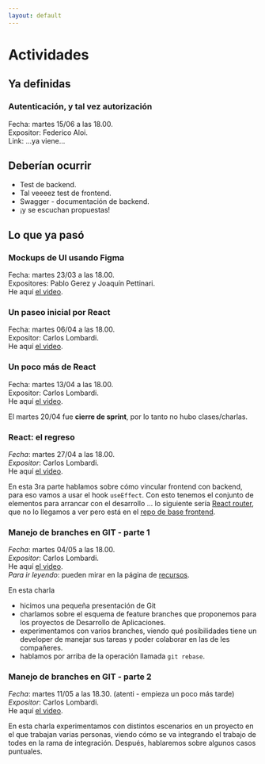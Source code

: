 ```yaml
---
layout: default
---
```


# Actividades

## Ya definidas

### Autenticación, y tal vez autorización
Fecha: martes 15/06 a las 18.00.  
Expositor: Federico Aloi.  
Link: ...ya viene...


## Deberían ocurrir
- Test de backend.
- Tal veeeez test de frontend.
- Swagger - documentación de backend.
- ¡y se escuchan propuestas!


## Lo que ya pasó


### Mockups de UI usando Figma
Fecha: martes 23/03 a las 18.00.  
Expositores: Pablo Gerez y Joaquín Pettinari.  
He aquí [el video](https://drive.google.com/file/d/1cUTDRfaw6aD7rbt3z8GpmbJN4gfjHqFF/view).

### Un paseo inicial por React
Fecha: martes 06/04 a las 18.00.  
Expositor: Carlos Lombardi.  
He aquí [el video](https://drive.google.com/file/d/1EpMdM1eiD2jewhTR1gbWA53vv8EHbytZ/view).

### Un poco más de React
Fecha: martes 13/04 a las 18.00.  
Expositor: Carlos Lombardi.  
He aquí [el video](https://drive.google.com/file/d/1b4IiRz3pWqToCo2qpn9_N33lLcxCjPLT).

El martes 20/04 fue **cierre de sprint**, por lo tanto no hubo clases/charlas.

### React: el regreso
_Fecha_: martes 27/04 a las 18.00.  
_Expositor_: Carlos Lombardi.  
He aquí [el video](https://drive.google.com/file/d/138GyVuhV86qxWm-CgLui1P7lOtI1DpIE/view).

En esta 3ra parte hablamos sobre cómo vincular frontend con backend, para eso vamos a usar el hook `useEffect`.
Con esto tenemos el conjunto de elementos para arrancar con el desarrollo ... lo siguiente sería [React router](https://reactrouter.com/), que no lo llegamos a ver pero está en el [repo de base frontend](https://github.com/unahur-desapp/react-recoil-app-seed).  

### Manejo de branches en GIT - parte 1
_Fecha_: martes 04/05 a las 18.00.  
_Expositor_: Carlos Lombardi.  
He aquí [el video](https://drive.google.com/file/d/1F-pXf8dp6h9ag02Igj-K9TtTgzvCTrOl/view).  
_Para ir leyendo_: pueden mirar en la página de [recursos](./recursos/recursos-index).

En esta charla 
- hicimos una pequeña presentación de Git
- charlamos sobre el esquema de feature branches que proponemos para los proyectos de Desarrollo de Aplicaciones.
- experimentamos con varios branches, viendo qué posibilidades tiene un developer de manejar sus tareas y poder colaborar en las de les compañeres.
- hablamos por arriba de la operación llamada `git rebase`.

### Manejo de branches en GIT - parte 2
_Fecha_: martes 11/05 a las 18.30.  (atenti - empieza un poco más tarde)  
_Expositor_: Carlos Lombardi.  
He aquí [el video](https://drive.google.com/file/d/1iyDXBVRm48I-V2XEyLmrLwgqSpp0pNfh/view).  

En esta charla experimentamos con distintos escenarios en un proyecto en el que trabajan varias personas, viendo cómo se va integrando el trabajo de todes en la rama de integración. Después, hablaremos sobre algunos casos puntuales. 

